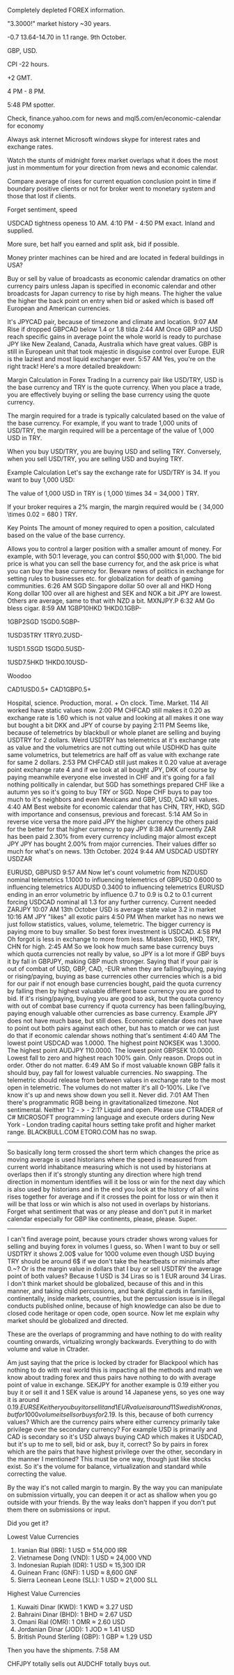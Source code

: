 Completely depleted FOREX information.


"3.3000!" market history ~30 years.

-0.7 13.64-14.70 in 1.1 range. 9th October.

GBP, USD.

CPI -22 hours.

+2 GMT.

4 PM - 8 PM.

5:48 PM spotter.

Check, finance.yahoo.com for news and mql5.com/en/economic-calendar for economy

Always ask internet Microsoft windows skype for interest rates and exchange rates.

Watch the stunts of midnight forex market overlaps what it does the most just in mommentum for your direction from news and economic calendar.

Compare average of rises for current equation conclusion point in time if boundary positive clients or not for broker went to monetary system and those that lost if clients.

Forget sentiment, speed

USDCAD tightness openess 10 AM.
4:10 PM - 4:50 PM exact. 
Inland and supplied.

More sure, bet half you earned and split ask, bid if possible.


Money printer machines can be hired and are located in federal buildings in USA?

Buy or sell by value of broadcasts as economic calendar dramatics on other currency pairs unless Japan is specified in economic calendar and other broadcasts for Japan currency to rise by high means. The higher the value the higher the back point on entry when bid or asked which is based off European and American currencies.

It's JPYCAD pair, because of timezone and climate and location.
9:07 AM
Rise if dropped GBPCAD below 1.4 or 1.8 tilda
2:44 AM
Once GBP and USD reach specific gains in average point the whole world is ready to purchase JPY like New Zealand, Canada, Australia which have great values. GBP is still in European unit that took majestic in disguise control over Europe.
EUR is the laziest and most liquid exchanger ever.
5:57 AM
Yes, you're on the right track! Here's a more detailed breakdown:

Margin Calculation in Forex Trading
In a currency pair like USD/TRY, USD is the base currency and TRY is the quote currency.
When you place a trade, you are effectively buying or selling the base currency using the quote currency.

The margin required for a trade is typically calculated based on the value of the base currency.
For example, if you want to trade 1,000 units of USD/TRY, the margin required will be a percentage of the value of 1,000 USD in TRY.


When you buy USD/TRY, you are buying USD and selling TRY.
Conversely, when you sell USD/TRY, you are selling USD and buying TRY.

Example Calculation
Let's say the exchange rate for USD/TRY is 34. If you want to buy 1,000 USD:

The value of 1,000 USD in TRY is ( 1,000 \times 34 = 34,000 ) TRY.

If your broker requires a 2% margin, the margin required would be ( 34,000 \times 0.02 = 680 ) TRY.

Key Points
The amount of money required to open a position, calculated based on the value of the base currency.

Allows you to control a larger position with a smaller amount of money. For example, with 50:1 leverage, you can control $50,000 with $1,000.
The bid price is what you can sell the base currency for, and the ask price is what you can buy the base currency for.
Beware news of politics in exchange for setting rules to businesses etc. for globalization for death of gaming communities.
6:26 AM
SGD Singapore dollar 50 over all and HKD Hong Kong dollar 100 over all are highest and SEK and NOK a bit JPY are lowest. Others are average, same to that with NZD a bit. MXNJPY.P
6:32 AM
Go bless cigar.
8:59 AM
1GBP10HKD 1HKD0.1GBP-

1GBP2SGD
1SGD0.5GBP-

1USD35TRY
1TRY0.2USD-

1USD1.5SGD
1SGD0.5USD-

1USD7.5HKD
1HKD0.10USD-

Woodoo

CAD1USD0.5+
CAD1GBP0.5+

Hospital, science.
Production, moral.
+
On clock. Time.  Market. 114
All worked have static values now.
2:00 PM
CHFCAD still makes it 0.20 as exchange rate is 1.60 which is not value and looking at all makes it one way but bought a bit DKK and JPY of course by paying
2:11 PM
Seems like, because of telemetrics by blackbull or whole planet are selling and buying USDTRY for 2 dollars. Weird USDTRY has telemetrics at it's exchange rate as value and the volumetrics are not cutting out while USDHKD has quite same volumetrics, but telemetrics are half off as value with exchange rate for same 2 dollars.
2:53 PM
CHFCAD still just makes it 0.20 value at average point exchange rate 4 and if we look at all bought JPY, DKK of course by paying meanwhile everyone else invested in CHF and it's going for a fall nothing politically in calendar, but SGD has somethings prepared CHF like a autumn yes so it's going to buy TRY or SGD. Nope CHF buys to pay too much to it's neighbors and even Mexicans and GBP, USD, CAD kill values.
4:40 AM
Best website for economic calendar that has CHN, TRY, HKD, SGD with importance and consensus, previous and forecast.
5:14 AM
So in reverse vice versa the more paid JPY the higher currency the others paid for the better for that higher currency to pay JPY
8:38 AM
Currently ZAR has been paid 2.30% from every currency including major almost except JPY
JPY has bought 2.00% from major currencies. Their values differ so much for what's on news. 13th October. 2024
9:44 AM
USDCAD 
USDTRY 
USDZAR

EURUSD, GBPUSD 
9:57 AM
Now let's count volumetric from NZDUSD nominal telemetrics 1.1000 to influencing telemetrics of GBPUSD 0.6000 to influencing telemetrics AUDUSD 0.3400 to influencing telemetrics EURUSD ending in an error volumetric by influence 0.7 to 0.9 is 0.2 to 0.1 current forcing USDCAD nominal all 1.3 for any further currency. Current needed ZARJPY
10:07 AM
13th October USD is  average state value 3.2 in market 
10:16 AM
JPY "likes" all exotic pairs
4:50 PM
When market has no news we just follow statistics, values, volume, telemetric. The bigger currency is paying more to buy smaller. So best forex investment is USDCAD.
4:58 PM
Oh forgot is less in exchange to more from less. Mistaken SGD, HKD, TRY, CHN for high.
2:45 AM
So we look how much same base currency buys which quota currencies not really by value, so JPY is a lot more if GBP buys it by fall in GBPJPY, making GBP much stronger. Saying that if your pair is out of combat of USD, GBP, CAD, -EUR when they are falling/buying, paying or rising/paying, buying as base currencies other currencies which is a bid for our pair if not enough base currencies bought, paid the quota currency by falling then by highest valuable different base currency you are good to bid. If it's rising/paying, buying you are good to ask, but the quota currency with out of combat base currency if quota currency has been falling/buying, paying enough valuable other currencies as base currency. Example JPY does not have much base, but still does. Economic calendar does not have to point out both pairs against each other, but has to match or we can just do that if economic calendar shows nothing that's sentiment
4:40 AM
The lowest point USDCAD was 1.0000. The highest point NOKSEK was 1.3000. The highest point AUDJPY 110.0000. The lowest point GBPSEK 10.0000. Lowest fall to zero and highest reach 100% gain. Only reason. Drops out in order. Other do not matter. 
6:49 AM
So if most valuable known GBP falls it should buy, pay fall for lowest valuable currencies. No swapping. The telemetric should release from between values in exchange rate to the most open in telemetric. The volumes do not matter it's all 0-100%. Like I've know it's up and news show down you sell it. Never did.
7:01 AM
Then there's programmatic RGB being in gravitationalized timezone. Not sentimental. Neither 1:2 - > - 2:1? Liquid and open.
Please use CTRADER of C# MICROSOFT programming language and execute orders during New York - London trading capital hours setting take profit and higher market range.
BLACKBULL.COM
ETORO.COM has no swap.

_____
So basically long term crossed the short term which changes the price as moving average is used historians where the speed is measured from current world inhabitance measuring which is not used by historians at overlaps then if it's strongly stunting any direction where high trend direction in momentum identifies will it be loss or win for the next day which is also used by historians and in the end you look at the history of all wins rises together for average and if it crosses the point for loss or win then it will be that loss or win which is also not used in overlaps by historians. Forget what sentiment that was or any please and don't put it in market calendar especially for GBP like continents, please, please. Super.
_____

I can't find average point, because yours ctrader shows wrong values for selling and buying forex in volumes I guess, so. When I want to buy or sell USDTRY it shows 2.00$ value for 1000 volume even though USD buying TRY should be around 6$ if we don't take the heartbeats or minimals after 0.~? Or is the margin value in dollars that I buy or sell USDTRY the average point of both values? Because 1 USD is 34 Liras so is 1 EUR around 34 Liras. I don't think market should be globalized, because of this and in this manner, and taking child percussions,  and bank digital cards in families, continentally, inside markets, countries, but the percussion issue is in illegal conducts published online, because of high knowledge can also be due to closed code heritage or open code, open source.
Now let me explain why market should be globalized and directed.

 These are the overlaps of programming and have nothing to do with reality counting onwards, virtualizing wrongly backwards. Everything to do with volume and value in Ctrader.

Am just saying that the price is locked by ctrader for Blackpool which has nothing to do with real world this is impacting all the methods and math we know about trading forex and thus pairs have nothing to do with average point of value in exchange. SEKJPY for another example is 0.19 either you buy it or sell it and 1 SEK value is around 14 Japanese yens, so yes one way it is around 0.19$. EURSEK either you buy it or sell it and 1 EUR value is around 11 Swedish Kronas, but for 1000 volume it sells or buys for 2.19$. Is this, because of both currency values? Which are the currency pairs where either currency primarily take privilege over the secondary currency? For example USD is primarily and CAD is secondary so it's USD always buying CAD which makes it USDCAD, but it's up to me to sell, bid or ask, buy it, correct? So by pairs in forex which are the pairs that have highest privilege over the other, secondary in the manner I mentioned? This must be one way, though just like stocks exist. So it's the volume for balance, virtualization and standard while correcting the value.

 By the way it's not called margin to margin. By the way you can manipulate on submission virtually, you can deepen it or act as shallow when you go outside with your friends. By the way leaks don't happen if you don't put them there on submissions or input.

Did you get it?

Lowest Value Currencies
1. Iranian Rial (IRR): 1 USD ≈ 514,000 IRR
2. Vietnamese Dong (VND): 1 USD ≈ 24,000 VND
3. Indonesian Rupiah (IDR): 1 USD ≈ 15,300 IDR
4. Guinean Franc (GNF): 1 USD ≈ 8,600 GNF
5. Sierra Leonean Leone (SLL): 1 USD ≈ 21,000 SLL

Highest Value Currencies
1. Kuwaiti Dinar (KWD): 1 KWD ≈ 3.27 USD
2. Bahraini Dinar (BHD): 1 BHD ≈ 2.67 USD
3. Omani Rial (OMR): 1 OMR ≈ 2.60 USD
4. Jordanian Dinar (JOD): 1 JOD ≈ 1.41 USD
5. British Pound Sterling (GBP): 1 GBP ≈ 1.29 USD

Then you have the shipments.
7:58 AM

CHFJPY totally sells out AUDCHF totally buys out.
